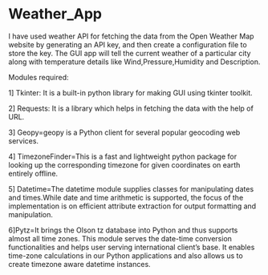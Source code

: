 # Weather_App

I have used weather API for fetching the data from the Open Weather Map website by generating an API key, and then create a configuration file to store the key. 
The GUI app will tell the current weather of a particular city along with temperature details like Wind,Pressure,Humidity and Description.

Modules required:

1] Tkinter: It is a built-in python library for making GUI using tkinter toolkit.

2] Requests: It is a library which helps in fetching the data with the help of URL. 

3] Geopy=geopy is a Python client for several popular geocoding web services.

4] TimezoneFinder=This is a fast and lightweight python package for looking up the corresponding timezone for given coordinates on earth entirely offline.

5] Datetime=The datetime module supplies classes for manipulating dates and times.While date and time arithmetic is supported, the focus of the implementation is on efficient attribute extraction for output formatting and manipulation.

6]Pytz=It brings the Olson tz database into Python and thus supports almost all time zones. This module serves the date-time conversion functionalities and helps user serving international client’s base. It enables time-zone calculations in our Python applications and also allows us to create timezone aware datetime instances. 
